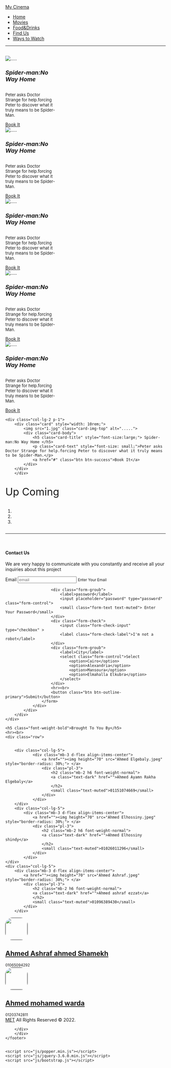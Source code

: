 <!DOCTYPE html>
<html>
<head>
<meta charset="utf-8">
<title>My Cinema</title>
<link rel="stylesheet" href="css/bootstrap.css">
</head>
  <body>    
    <nav  class=" navbar navbar-expand-lg navbar-dark bg-dark fixed-top">
        <a href="" class="navbar-brand">My Cinema</a>
        <a href="HCI Project.html" data-toggle="collapsa" class="navbar-toggler">
            <span class="navbar-toggler-icon"></span>
        </a>
        <div id="#x" class="collapse navbar-collapse">
            <ul class="navbar-nav">
                <li class="nav-item"><a href="" class="nav-link">Home</a></li>
                <li class="nav-item"><a href="" class="nav-link">Movies</a></li>
                <li class="nav-item"><a href="" class="nav-link">Food&Drinks</a></li>
                <li class="nav-item"><a href="" class="nav-link">Find Us</a></li>
                <li class="nav-item"><a href="" class="nav-link">Ways to Watch</a></li>
            </ul>
        </div>
    </nav>
    <hr><br>
    
<div class="container">
    <div class="row">
<div class="col-lg-2 p-1">
<div class="card" style="width: 10rem;">
    <img src="1.jpg" class="card-img-top" alt=".....">
    <div class="card-body">
        <h5 class="card-title" style="font-size:large;"> Spider-man:No Way Home </h5>
        <p class="card-text" style="font-size: small;">Peter asks Doctor Strange for help.forcing Peter to discover what it truly means to be Spider-Man.</p>
        <a href="#" class="btn btn-success">Book It</a> 
    </div>
</div>
</div>

<div class="col-lg-2 p-1">
<div class="card" style="width: 10rem;">
    <img src="1.jpg" class="card-img-top" alt=".....">
    <div class="card-body">
        <h5 class="card-title" style="font-size:large;"> Spider-man:No Way Home </h5>
        <p class="card-text" style="font-size: small;">Peter asks Doctor Strange for help.forcing Peter to discover what it truly means to be Spider-Man.</p>
        <a href="#" class="btn btn-success">Book It</a> 
    </div>
</div>
</div>
<div class="col-lg-2 p-1">
<div class="card" style="width: 10rem;">
    <img src="1.jpg" class="card-img-top" alt=".....">
    <div class="card-body">
        <h5 class="card-title" style="font-size:large;"> Spider-man:No Way Home </h5>
        <p class="card-text" style="font-size: small;">Peter asks Doctor Strange for help.forcing Peter to discover what it truly means to be Spider-Man.</p>
        <a href="#" class="btn btn-success">Book It</a> 
    </div>
</div>
</div>

<div class="col-lg-2 p-1">
<div class="card" style="width: 10rem;">
    <img src="1.jpg" class="card-img-top" alt=".....">
    <div class="card-body">
        <h5 class="card-title" style="font-size:large;"> Spider-man:No Way Home </h5>
        <p class="card-text" style="font-size: small;">Peter asks Doctor Strange for help.forcing Peter to discover what it truly means to be Spider-Man.</p>
        <a href="#" class="btn btn-success">Book It</a> 
    </div>
</div>
</div>

<div class="col-lg-2 p-1">
    <div class="card" style="width: 10rem;">
        <img src="1.jpg" class="card-img-top" alt=".....">
        <div class="card-body">
            <h5 class="card-title" style="font-size:large;"> Spider-man:No Way Home </h5>
            <p class="card-text" style="font-size: small;">Peter asks Doctor Strange for help.forcing Peter to discover what it truly means to be Spider-Man.</p>
            <a href="#" class="btn btn-success">Book It</a> 
        </div>
    </div>
    </div>


    <div class="col-lg-2 p-1">
        <div class="card" style="width: 10rem;">
            <img src="1.jpg" class="card-img-top" alt=".....">
            <div class="card-body">
                <h5 class="card-title" style="font-size:large;"> Spider-man:No Way Home </h5>
                <p class="card-text" style="font-size: small;">Peter asks Doctor Strange for help.forcing Peter to discover what it truly means to be Spider-Man.</p>
                <a href="#" class="btn btn-success">Book It</a> 
            </div>
        </div>
        </div>

</div>
</div>


<!---------------------------------------------------------------------------------------------------------->

<div class="col">
    <p class="card-text-top text-center" style="font-size:xx-large;" >Up Coming</p>
</div>

<div id="slide" class="carousel slide container w-50  text-center " >
    <ol class="carousel-indicators">
        <li data-target="#slide" data-slide-to="0" class="active"></li>
        <li data-target="#slide" data-slide-to="1"></li>
        <li data-target="#slide" data-slide-to="2"></li>
    </ol>
    <div class="carousel-inner">
        <div class="carousel-item active"><img src="Batman.jpg" alt="" class="w-50"></div>
        <div class="carousel-item "><img src="Dr Strange.jpg" alt="" class="w-50"></div>
        <div class="carousel-item "><img src="Sonic2.jpg" alt="" class="w-50"></div>
    </div>
    <a href="#slide" class="carousel-control-next" data-slide="next">
        <span class="carousel-control-next-icon"></span>
    </a>
    <a href="#slide" class="carousel-control-prev" data-slide="prev">
        <span class="carousel-control-prev-icon"></span>
    </a>
</div>
<hr><br>

<div class="container">
    <div class="card mb-3">
        <div class="roe no-gutters">
            <div class="col">
                <div class="card-body">
                    <h4 class="card-title">Contact Us</h4>
                    <p class="card-text">We are very happy to communicate with you constantly and receive all your inquiries about this project</p>
                    <form>
                        <div class="form-groub">
                            <label>Email</label>
                            <input placeholder="email" type="email" class="form-control">
                            <small class="form-text text-muted">Enter Your Email</small>
                        </div>

                        <div class="form-groub">
                            <label>password</label>
                            <input placeholder="password" type="password" class="form-control">
                            <small class="form-text text-muted"> Enter Your Password</small>
                        </div>
                        <div class="form-check">
                            <input class="form-check-input" type="checkbox" >
                            <label class="form-check-label">I'm not a robot</label>
                        </div>
                        <div class="form-groub">
                            <label>City</label>
                            <select class="form-control">Select
                                <option>Cairo</option>
                                <option>Alexandria</option>
                                <option>Mansoura</option>
                                <option>Elmahalla Elkubra</option>
                            </select>
                        </div>
                        <hr><br>
                        <button class="btn btn-outline-primary">Submit</button>
                    </form>
                </div>
            </div>
        </div>
    </div>
</div>






<div class="container">
<div class="container  pt-2 pb-2">
    
    <h5 class="font-weight-bold">Brought To You By</h5>
    <hr><br>
    <div class="row">
        
       
        <div class="col-lg-5">
                <div class="mb-3 d-flex align-items-center">
                    <a href=""><img height="70" src="Ahmed Elgebaly.jpeg" style="border-radius: 30%;"> </a>
                    <div class="pl-3">
                        <h2 class="mb-2 h6 font-weight-normal">
                        <a class="text-dark" href="">Ahmed Ayamn Rakha Elgebaly</a>
                        </h2>
                        <small class="text-muted">01151074669</small>
                    </div>
                </div>
        </div>
        <div class="col-lg-5">
            <div class="mb-3 d-flex align-items-center">
                <a href=""><img height="70" src="Ahmed Elhossiny.jpeg" style="border-radius: 30%;"> </a>
                <div class="pl-3">
                    <h2 class="mb-2 h6 font-weight-normal">
                    <a class="text-dark" href="">Ahmed Elhossiny shindy</a>
                    </h2>
                    <small class="text-muted">01026011296</small>
                </div>
            </div>
    </div>
    <div class="col-lg-5">
        <div class="mb-3 d-flex align-items-center">
            <a href=""><img height="70" src="Ahmed Ashraf.jpeg" style="border-radius: 30%;"> </a>
            <div class="pl-3">
                <h2 class="mb-2 h6 font-weight-normal">
                <a class="text-dark" href="">Ahmed ashraf ezzat</a>
                </h2>
                <small class="text-muted">01096389430</small>
            </div>
        </div>
</div>
<div class="col-lg-5">
    <div class="mb-3 d-flex align-items-center">
        <a href=""><img height="70" src="Ahmed Shamekh.jpeg" style="border-radius: 30%;"> </a>
        <div class="pl-3">
            <h2 class="mb-2 h6 font-weight-normal">
            <a class="text-dark" href="">Ahmed Ashraf ahmed Shamekh</a>
            </h2>
            <small class="text-muted">01065094292</small>
        </div>
    </div>
</div>
<div class="col-lg-5">
    <div class="mb-3 d-flex align-items-center">
        <a href=""><img height="70" src="Ahmed warda.jpeg" style="border-radius: 30%;"> </a>
        <div class="pl-3">
            <h2 class="mb-2 h6 font-weight-normal">
            <a class="text-dark" href="">Ahmed mohamed warda</a>
            </h2>
            <small class="text-muted">01203742811</small>
        </div>
    </div>
</div>
        
</div>
</div>
</div>
    <footer class="bg-white border-top p-3 text-muted small">
        <div class="container">
        <div class="row align-items-center justify-content-between">
            <div><span style="text-transform: capitalize;"><a href="https://metmans.edu.eg/">MET</a> All Rights Reserved &copy; 2022.</span></div>
            
        </div>
        </div>
    </footer>
        

    <script src="js/popper.min.js"></script>
    <script src="js/jquery-3.6.0.min.js"></script>
    <script src="js/bootstrap.js"></script>
</body>
</html>
